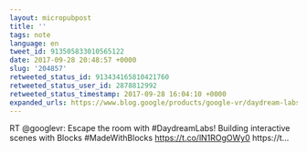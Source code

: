 ```yaml
---
layout: micropubpost
title: ''
tags: note
language: en
tweet_id: 913505833010565122
date: 2017-09-28 20:48:57 +0000
slug: '204857'
retweeted_status_id: 913434165810421760
retweeted_status_user_id: 2878812992
retweeted_status_timestamp: 2017-09-28 16:04:10 +0000
expanded_urls: https://www.blog.google/products/google-vr/daydream-labs-interactive-scenes-blocks-objects/,https://www.blog.google/products/google-vr/daydream-labs-interactive-scenes-blocks-objects/,https://twitter.com/googlevr/status/913434165810421760/photo/1
---
```

RT @googlevr: Escape the room with #DaydreamLabs! Building interactive scenes with Blocks #MadeWithBlocks https://t.co/lN1ROgOWy0 https://t…
